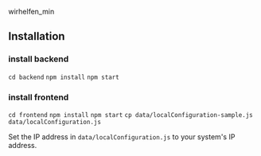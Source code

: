 wirhelfen_min

## Installation

### install backend
```cd backend```
```npm install```
```npm start```

### install frontend
```cd frontend```
```npm install```
```npm start```
```cp data/localConfiguration-sample.js data/localConfiguration.js```

Set the IP address in `data/localConfiguration.js` to your system's IP address. 
